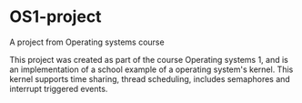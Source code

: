 # OS1-project
A project from Operating systems course

This project was created as part of the course Operating systems 1, and is an implementation of a school example of a operating system's kernel. This kernel supports time sharing, thread scheduling, includes semaphores and interrupt triggered events.
